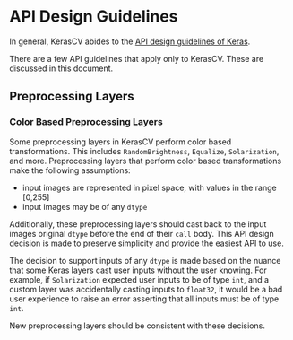 # API Design Guidelines
In general, KerasCV abides to the  [API design guidelines of Keras](https://github.com/keras-team/governance/blob/master/keras_api_design_guidelines.md).

There are a few API guidelines that apply only to KerasCV.  These are discussed
in this document.

## Preprocessing Layers
### Color Based Preprocessing Layers
Some preprocessing layers in KerasCV perform color based transformations.  This
includes `RandomBrightness`, `Equalize`, `Solarization`, and more.  Preprocessing
layers that perform color based transformations make the following assumptions:
- input images are represented in pixel space, with values in the range [0,255]
- input images may be of any `dtype`

Additionally, these preprocessing layers should cast back to the input images
original `dtype` before the end of their `call` body.  This API design decision
is made to preserve simplicity and provide the easiest API to use. 

The decision to support inputs of any `dtype` is made based on the nuance that
some Keras layers cast user inputs without the user knowing.  For example, if
`Solarization` expected user inputs to be of type `int`, and a custom layer
was accidentally casting inputs to `float32`, it would be a bad user experience
to raise an error asserting that all inputs must be of type `int`.  

New preprocessing layers should be consistent with these decisions.